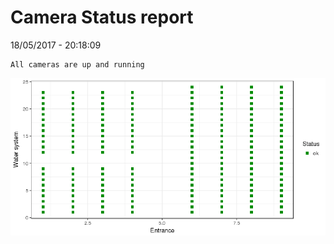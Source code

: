 Camera Status report
================
18/05/2017 - 20:18:09

    All cameras are up and running

![](camreport_files/figure-markdown_github/unnamed-chunk-2-1.png)
